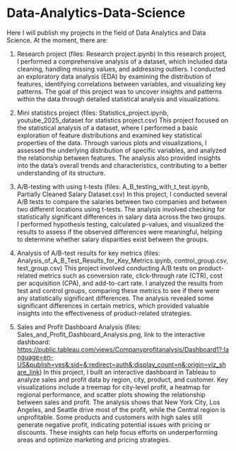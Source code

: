 # Data-Analytics-Data-Science
Here I will publish my projects in the field of Data Analytics and Data Science.
At the moment, there are:
  1. Research project (files: Research project.ipynb)
In this research project, I performed a comprehensive analysis of a dataset, which included data cleaning, handling missing values, and addressing outliers. I conducted an exploratory data analysis (EDA) by examining the distribution of features, identifying correlations between variables, and visualizing key patterns. The goal of this project was to uncover insights and patterns within the data through detailed statistical analysis and visualizations.

  2. Mini statistics project (files: Statistics_project.ipynb, youtube_2025_dataset for statistics project.csv)
This project focused on the statistical analysis of a dataset, where I performed a basic exploration of feature distributions and examined key statistical properties of the data. Through various plots and visualizations, I assessed the underlying distribution of specific variables, and analyzed the relationship between features. The analysis also provided insights into the data’s overall trends and characteristics, contributing to a better understanding of its structure.
  
  3. A/B-testing with using t-tests (files: A_B_testing_with_t_test.ipynb, Partially Cleaned Salary Dataset.csv)
In this project, I conducted several A/B tests to compare the salaries between two companies and between two different locations using t-tests. The analysis involved checking for statistically significant differences in salary data across the two groups. I performed hypothesis testing, calculated p-values, and visualized the results to assess if the observed differences were meaningful, helping to determine whether salary disparities exist between the groups.

  4. Analysis of A/B-test results for key metrics (files: Analysis_of_A_B_Test_Results_for_Key_Metrics.ipynb, control_group.csv, test_group.csv)
This project involved conducting A/B tests on product-related metrics such as conversion rate, click-through rate (CTR), cost per acquisition (CPA), and add-to-cart rate. I analyzed the results from test and control groups, comparing these metrics to see if there were any statistically significant differences. The analysis revealed some significant differences in certain metrics, which provided valuable insights into the effectiveness of product-related strategies.
  
  5. Sales and Profit Dashboard Analysis (files: Sales_and_Profit_Dashboard_Analysis.png, link to the interactive dashboard: https://public.tableau.com/views/Companyprofitanalysis/Dashboard1?:language=en-US&publish=yes&:sid=&:redirect=auth&:display_count=n&:origin=viz_share_link)
In this project, I built an interactive dashboard in Tableau to analyze sales and profit data by region, city, product, and customer. Key visualizations include a treemap for city-level profit, a heatmap for regional performance, and scatter plots showing the relationship between sales and profit. The analysis shows that New York City, Los Angeles, and Seattle drive most of the profit, while the Central region is unprofitable. Some products and customers with high sales still generate negative profit, indicating potential issues with pricing or discounts. These insights can help focus efforts on underperforming areas and optimize marketing and pricing strategies.
